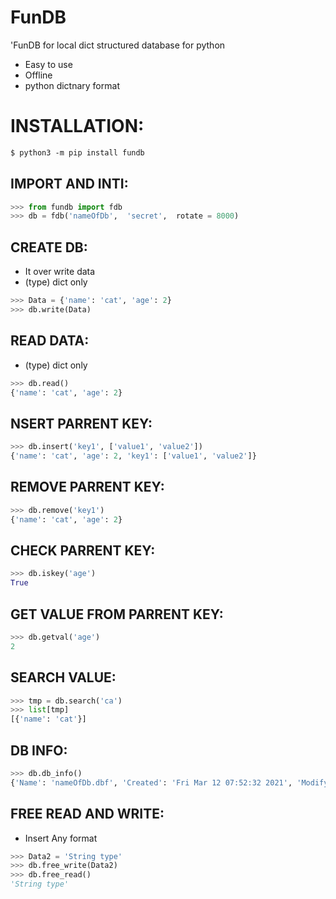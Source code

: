 # FunDB

'FunDB for local dict structured database for python


* Easy to use
* Offline
* python dictnary format

# INSTALLATION:

```perl
$ python3 -m pip install fundb
```

## IMPORT AND INTI:

```python
>>> from fundb import fdb
>>> db = fdb('nameOfDb',  'secret',  rotate = 8000)
```

## CREATE DB:

* It over write data
* (type) dict only

```python
>>> Data = {'name': 'cat', 'age': 2}
>>> db.write(Data)
```

## READ DATA:
* (type) dict only

```python
>>> db.read()
{'name': 'cat', 'age': 2}
```

## NSERT PARRENT KEY:

```python
>>> db.insert('key1', ['value1', 'value2'])
{'name': 'cat', 'age': 2, 'key1': ['value1', 'value2']}
```

## REMOVE PARRENT KEY:

```python
>>> db.remove('key1')
{'name': 'cat', 'age': 2}
```

## CHECK PARRENT KEY:

```python
>>> db.iskey('age')
True
```

## GET VALUE FROM PARRENT KEY:

```python
>>> db.getval('age')
2
```
## SEARCH VALUE:

```python
>>> tmp = db.search('ca')
>>> list[tmp]
[{'name': 'cat'}]
```

## DB INFO:

```python
>>> db.db_info()
{'Name': 'nameOfDb.dbf', 'Created': 'Fri Mar 12 07:52:32 2021', 'Modifyed': 'Fri Mar 12 07:52:32 2021', 'Size': 120, 'Mode': 33152, 'UId': 1000, 'GId': 1000}
```

## FREE READ AND WRITE:
* Insert Any format

```python
>>> Data2 = 'String type'
>>> db.free_write(Data2)
>>> db.free_read()
'String type'
```
